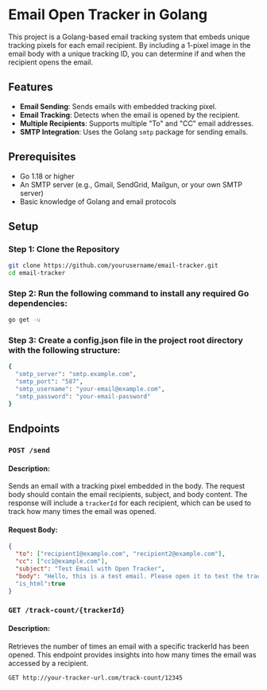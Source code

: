 # Email Open Tracker in Golang

This project is a Golang-based email tracking system that embeds unique tracking pixels for each email recipient. By including a 1-pixel image in the email body with a unique tracking ID, you can determine if and when the recipient opens the email.

## Features

- **Email Sending**: Sends emails with embedded tracking pixel.
- **Email Tracking**: Detects when the email is opened by the recipient.
- **Multiple Recipients**: Supports multiple "To" and "CC" email addresses.
- **SMTP Integration**: Uses the Golang `smtp` package for sending emails.


## Prerequisites

- Go 1.18 or higher
- An SMTP server (e.g., Gmail, SendGrid, Mailgun, or your own SMTP server)
- Basic knowledge of Golang and email protocols

## Setup

### Step 1: Clone the Repository

```bash
git clone https://github.com/yourusername/email-tracker.git
cd email-tracker
```
### Step 2: Run the following command to install any required Go dependencies:

```bash
go get -u
```
### Step 3: Create a config.json file in the project root directory with the following structure:

```bash
{
  "smtp_server": "smtp.example.com",
  "smtp_port": "587",
  "smtp_username": "your-email@example.com",
  "smtp_password": "your-email-password"
}
```
## Endpoints

### `POST /send`
#### Description:
Sends an email with a tracking pixel embedded in the body. The request body should contain the email recipients, subject, and body content. The response will include a `trackerId` for each recipient, which can be used to track how many times the email was opened.

#### Request Body:
```json
{
  "to": ["recipient1@example.com", "recipient2@example.com"],
  "cc": ["cc1@example.com"],
  "subject": "Test Email with Open Tracker",
  "body": "Hello, this is a test email. Please open it to test the tracker. <img src='http://your-tracker-url.com/pixel' width='1' height='1'/>"
  "is_html":true
}
```
### `GET /track-count/{trackerId}`
#### Description:
Retrieves the number of times an email with a specific trackerId has been opened. This endpoint provides insights into how many times the email was accessed by a recipient.

```
GET http://your-tracker-url.com/track-count/12345
```

